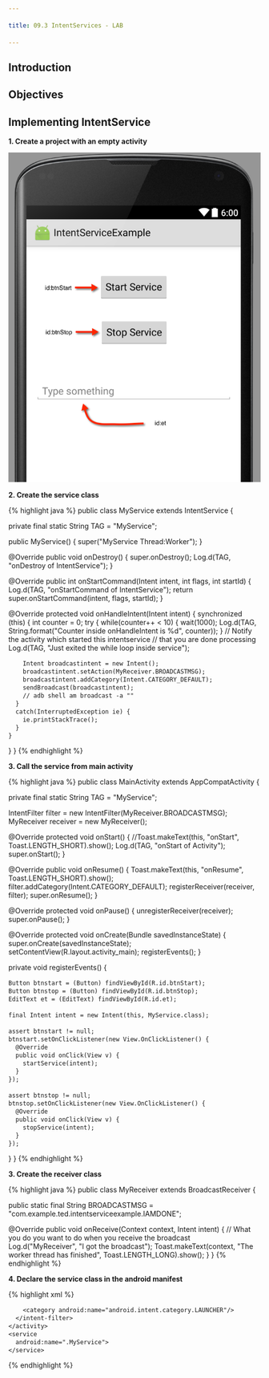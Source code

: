 ```yaml
---

title: 09.3 IntentServices - LAB

---
```


## Introduction

## Objectives

## Implementing IntentService

**1. Create a project with an empty activity**

![](images/intentservice-lab.png)

**2. Create the service class**

{% highlight java %}
public class MyService extends IntentService {

  private final static String TAG = "MyService";

  public MyService() {
    super("MyService Thread:Worker");
  }

  @Override
  public void onDestroy() {
    super.onDestroy();
    Log.d(TAG, "onDestroy of IntentService");
  }

  @Override
  public int onStartCommand(Intent intent, int flags, int startId) {
    Log.d(TAG, "onStartCommand of IntentService");
    return super.onStartCommand(intent, flags, startId);
  }

  @Override
  protected void onHandleIntent(Intent intent) {
    synchronized (this) {
      int counter = 0;
      try {
        while(counter++ < 10) {
          wait(1000);
          Log.d(TAG, String.format("Counter inside onHandleIntent is %d", counter));
        }
        // Notify the activity which started this intentservice
        // that you are done processing
        Log.d(TAG, "Just exited the while loop inside service");

        Intent broadcastintent = new Intent();
        broadcastintent.setAction(MyReceiver.BROADCASTMSG);
        broadcastintent.addCategory(Intent.CATEGORY_DEFAULT);
        sendBroadcast(broadcastintent);
        // adb shell am broadcast -a ""
      }
      catch(InterruptedException ie) {
        ie.printStackTrace();
      }
    }
  }
}
{% endhighlight %}

**3. Call the service from main activity**

{% highlight java %}
public class MainActivity extends AppCompatActivity {

  private final static String TAG = "MyService";

  IntentFilter filter = new IntentFilter(MyReceiver.BROADCASTMSG);
  MyReceiver receiver = new MyReceiver();

  @Override
  protected void onStart() {
    //Toast.makeText(this, "onStart", Toast.LENGTH_SHORT).show();
    Log.d(TAG, "onStart of Activity");
    super.onStart();
  }

  @Override
  public void onResume() {
    Toast.makeText(this, "onResume", Toast.LENGTH_SHORT).show();
    filter.addCategory(Intent.CATEGORY_DEFAULT);
    registerReceiver(receiver, filter);
    super.onResume();
  }

  @Override
  protected void onPause() {
    unregisterReceiver(receiver);
    super.onPause();
  }

  @Override
  protected void onCreate(Bundle savedInstanceState) {
    super.onCreate(savedInstanceState);
    setContentView(R.layout.activity_main);
    registerEvents();
  }


  private void registerEvents() {

    Button btnstart = (Button) findViewById(R.id.btnStart);
    Button btnstop = (Button) findViewById(R.id.btnStop);
    EditText et = (EditText) findViewById(R.id.et);

    final Intent intent = new Intent(this, MyService.class);

    assert btnstart != null;
    btnstart.setOnClickListener(new View.OnClickListener() {
      @Override
      public void onClick(View v) {
        startService(intent);
      }
    });

    assert btnstop != null;
    btnstop.setOnClickListener(new View.OnClickListener() {
      @Override
      public void onClick(View v) {
        stopService(intent);
      }
    });
  }
}
{% endhighlight %}

**3. Create the receiver class**

{% highlight java %}
public class MyReceiver extends BroadcastReceiver {

  public static final String BROADCASTMSG = "com.example.ted.intentserviceexample.IAMDONE";

  @Override
  public void onReceive(Context context, Intent intent) {
    // What you do you want to do when you receive the broadcast
    Log.d("MyReceiver", "I got the broadcast");
    Toast.makeText(context, "The worker thread has finished", Toast.LENGTH_LONG).show();
  }
}
{% endhighlight %}

**4. Declare the service class in the android manifest**

{% highlight xml %}
    <activity android:name=".MainActivity">
      <intent-filter>
        <action android:name="android.intent.action.MAIN"/>

        <category android:name="android.intent.category.LAUNCHER"/>
      </intent-filter>
    </activity>
    <service
      android:name=".MyService">
    </service>
  </application>
{% endhighlight %}